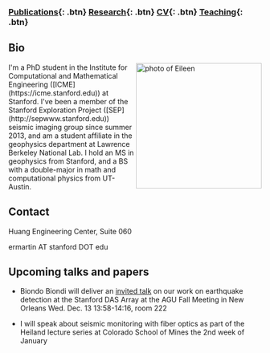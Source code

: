 ### [Publications](/publications){: .btn}     [Research](/research){: .btn}      [CV](/docs/ermartin_CV.pdf){: .btn}       [Teaching](/teaching){: .btn}

## Bio

<img src="https://eileenrmartin.github.io/img/eileen.jpg" alt="photo of Eileen" align="right" style="width: 250px;"/>
I'm a PhD student in the Institute for Computational and Mathematical Engineering ([ICME](https://icme.stanford.edu)) at Stanford. I've been a member of the Stanford Exploration Project ([SEP](http://sepwww.stanford.edu)) seismic imaging group since summer 2013, and am a student affiliate in the geophysics department at Lawrence Berkeley National Lab. I hold an MS in geophysics from Stanford, and a BS with a double-major in math and computational physics from UT-Austin.

## Contact
Huang Engineering Center, Suite 060

ermartin AT stanford DOT edu

## Upcoming talks and papers

* Biondo Biondi will deliver an [invited talk](https://agu.confex.com/agu/fm17/meetingapp.cgi/Paper/212218) on our work on earthquake detection at the Stanford DAS Array at the AGU Fall Meeting in New Orleans Wed. Dec. 13 13:58-14:16, room 222

* I will speak about seismic monitoring with fiber optics as part of the Heiland lecture series at Colorado School of Mines the 2nd week of January
